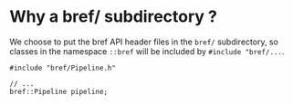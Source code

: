 # Why a bref/ subdirectory ?

We choose to put the bref API header files in the `bref/`
subdirectory, so classes in the namespace `::bref` will be included by
`#include "bref/...`.

    #include "bref/Pipeline.h"

    // ...
    bref::Pipeline pipeline;
